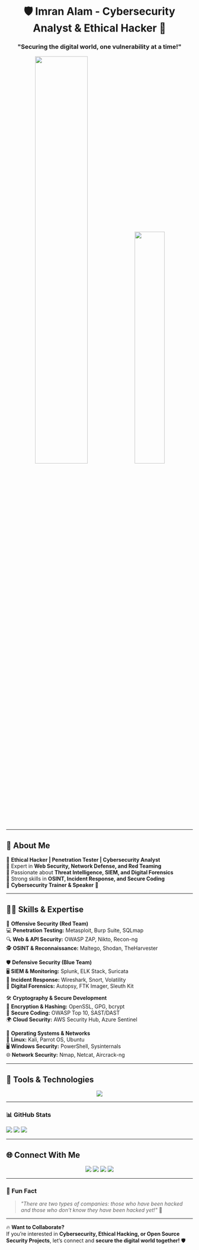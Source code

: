 <h1 align="center">🛡️ Imran Alam - Cybersecurity Analyst & Ethical Hacker 🔐</h1>
<h3 align="center">"Securing the digital world, one vulnerability at a time!"</h3>


<p align="center">
  <img src="https://media2.giphy.com/media/v1.Y2lkPTc5MGI3NjExYXZmOXZoamxnajJpMjdld25tbXJoNnBjZnIyajJ6YjZ3ZXFrYnpxMSZlcD12MV9pbnRlcm5hbF9naWZfYnlfaWQmY3Q9Zw/VGwTq3G6a39cI/giphy.gif" width="53%"/>
  <img src="https://media3.giphy.com/media/v1.Y2lkPTc5MGI3NjExemtzamprbjZzejFsdmhrOXBuY3Nydm9mMWJxMGl1b2JrOXp2MG5tdCZlcD12MV9pbnRlcm5hbF9naWZfYnlfaWQmY3Q9Zw/077i6AULCXc0FKTj9s/giphy.gif" width="40%"/>
</p>

---

## 🚀 About Me  
🔹 **Ethical Hacker | Penetration Tester | Cybersecurity Analyst**  
🔹 Expert in **Web Security, Network Defense, and Red Teaming**  
🔹 Passionate about **Threat Intelligence, SIEM, and Digital Forensics**  
🔹 Strong skills in **OSINT, Incident Response, and Secure Coding**  
🔹 **Cybersecurity Trainer & Speaker** 🎤  

---

## 🏴‍☠️ Skills & Expertise  

🎯 **Offensive Security (Red Team)**  
💻 **Penetration Testing:** Metasploit, Burp Suite, SQLmap  
🔍 **Web & API Security:** OWASP ZAP, Nikto, Recon-ng  
🕵️ **OSINT & Reconnaissance:** Maltego, Shodan, TheHarvester  

🛡️ **Defensive Security (Blue Team)**  
🖥️ **SIEM & Monitoring:** Splunk, ELK Stack, Suricata  
🚨 **Incident Response:** Wireshark, Snort, Volatility  
🔐 **Digital Forensics:** Autopsy, FTK Imager, Sleuth Kit  

🛠️ **Cryptography & Secure Development**  
🔑 **Encryption & Hashing:** OpenSSL, GPG, bcrypt  
📝 **Secure Coding:** OWASP Top 10, SAST/DAST  
🌍 **Cloud Security:** AWS Security Hub, Azure Sentinel  

📀 **Operating Systems & Networks**  
🐧 **Linux:** Kali, Parrot OS, Ubuntu  
🖥️ **Windows Security:** PowerShell, Sysinternals  
🌐 **Network Security:** Nmap, Netcat, Aircrack-ng  

---

## 🔧 Tools & Technologies  

<p align="center">
  <img src="https://skillicons.dev/icons?i=linux,windows,bash,powershell,python,aws,azure,docker,kubernetes,git,github,gitlab" />
</p>

---

### 📊 **GitHub Stats**
![](https://github-readme-stats.vercel.app/api/top-langs/?username=alamimran613&theme=dark&hide_border=false&include_all_commits=true&count_private=true&layout=compact)
![](https://github-readme-stats.vercel.app/api?username=alamimran613&theme=dark&hide_border=false&include_all_commits=true&count_private=true)
![](https://github-readme-streak-stats.herokuapp.com/?user=alamimran613&theme=dark&hide_border=false)

---

## 🌐 Connect With Me  

<p align="center">
<a href="https://x.com/technosnag"><img src="https://img.shields.io/badge/X-000000?style=for-the-badge&logo=x&logoColor=white"></a>
<a href="https://www.linkedin.com/in/technosnag/"><img src="https://img.shields.io/badge/LinkedIn-0077B5?style=for-the-badge&logo=linkedin&logoColor=white"></a>
<a href="https://www.youtube.com/c/technosnag"><img src="https://img.shields.io/badge/YouTube-FF0000?style=for-the-badge&logo=youtube&logoColor=white"></a>
<a href="mailto:technosnag@gmail.com"><img src="https://img.shields.io/badge/Email-D14836?style=for-the-badge&logo=gmail&logoColor=white"></a>
</p>

---

### 🎯 Fun Fact  
> _"There are two types of companies: those who have been hacked and those who don’t know they have been hacked yet!"_ 🚀  

---

🔥 **Want to Collaborate?**  
If you’re interested in **Cybersecurity, Ethical Hacking, or Open Source Security Projects**, let’s connect and **secure the digital world together!** 🛡️  
